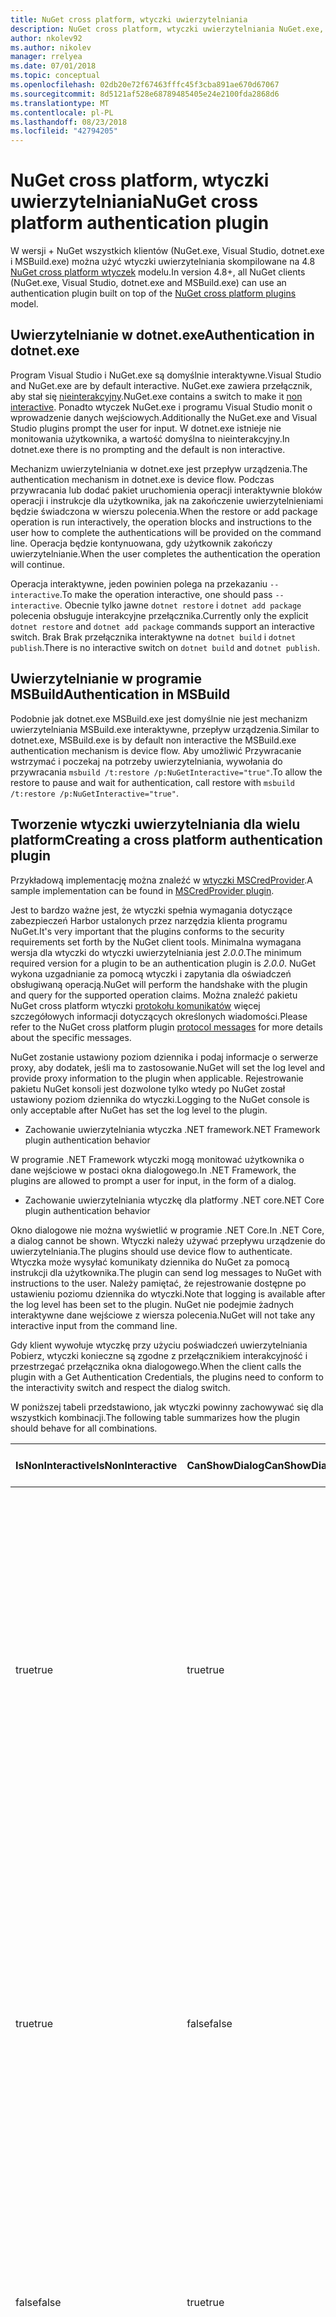 ```yaml
---
title: NuGet cross platform, wtyczki uwierzytelniania
description: NuGet cross platform, wtyczki uwierzytelniania NuGet.exe, dotnet.exe, msbuild.exe i programu Visual Studio
author: nkolev92
ms.author: nikolev
manager: rrelyea
ms.date: 07/01/2018
ms.topic: conceptual
ms.openlocfilehash: 02db20e72f67463fffc45f3cba891ae670d67067
ms.sourcegitcommit: 8d5121af528e68789485405e24e2100fda2868d6
ms.translationtype: MT
ms.contentlocale: pl-PL
ms.lasthandoff: 08/23/2018
ms.locfileid: "42794205"
---
```

# <a name="nuget-cross-platform-authentication-plugin"></a><span data-ttu-id="7393f-103">NuGet cross platform, wtyczki uwierzytelniania</span><span class="sxs-lookup"><span data-stu-id="7393f-103">NuGet cross platform authentication plugin</span></span>

<span data-ttu-id="7393f-104">W wersji + NuGet wszystkich klientów (NuGet.exe, Visual Studio, dotnet.exe i MSBuild.exe) można użyć wtyczki uwierzytelniania skompilowane na 4.8 [NuGet cross platform wtyczek](NuGet-Cross-Platform-Plugins.md) modelu.</span><span class="sxs-lookup"><span data-stu-id="7393f-104">In version 4.8+, all NuGet clients (NuGet.exe, Visual Studio, dotnet.exe and MSBuild.exe) can use an authentication plugin built on top of the [NuGet cross platform plugins](NuGet-Cross-Platform-Plugins.md) model.</span></span>

## <a name="authentication-in-dotnetexe"></a><span data-ttu-id="7393f-105">Uwierzytelnianie w dotnet.exe</span><span class="sxs-lookup"><span data-stu-id="7393f-105">Authentication in dotnet.exe</span></span>

<span data-ttu-id="7393f-106">Program Visual Studio i NuGet.exe są domyślnie interaktywne.</span><span class="sxs-lookup"><span data-stu-id="7393f-106">Visual Studio and NuGet.exe are by default interactive.</span></span> <span data-ttu-id="7393f-107">NuGet.exe zawiera przełącznik, aby stał się [nieinterakcyjny](../../tools/nuget-exe-CLI-Reference.md).</span><span class="sxs-lookup"><span data-stu-id="7393f-107">NuGet.exe contains a switch to make it [non interactive](../../tools/nuget-exe-CLI-Reference.md).</span></span>
<span data-ttu-id="7393f-108">Ponadto wtyczek NuGet.exe i programu Visual Studio monit o wprowadzenie danych wejściowych.</span><span class="sxs-lookup"><span data-stu-id="7393f-108">Additionally the NuGet.exe and Visual Studio plugins prompt the user for input.</span></span>
<span data-ttu-id="7393f-109">W dotnet.exe istnieje nie monitowania użytkownika, a wartość domyślna to nieinterakcyjny.</span><span class="sxs-lookup"><span data-stu-id="7393f-109">In dotnet.exe there is no prompting and the default is non interactive.</span></span>

<span data-ttu-id="7393f-110">Mechanizm uwierzytelniania w dotnet.exe jest przepływ urządzenia.</span><span class="sxs-lookup"><span data-stu-id="7393f-110">The authentication mechanism in dotnet.exe is device flow.</span></span> <span data-ttu-id="7393f-111">Podczas przywracania lub dodać pakiet uruchomienia operacji interaktywnie bloków operacji i instrukcje dla użytkownika, jak na zakończenie uwierzytelnieniami będzie świadczona w wierszu polecenia.</span><span class="sxs-lookup"><span data-stu-id="7393f-111">When the restore or add package operation is run interactively, the operation blocks and instructions to the user how to complete the authentications will be provided on the command line.</span></span>
<span data-ttu-id="7393f-112">Operacja będzie kontynuowana, gdy użytkownik zakończy uwierzytelnianie.</span><span class="sxs-lookup"><span data-stu-id="7393f-112">When the user completes the authentication the operation will continue.</span></span>

<span data-ttu-id="7393f-113">Operacja interaktywne, jeden powinien polega na przekazaniu `--interactive`.</span><span class="sxs-lookup"><span data-stu-id="7393f-113">To make the operation interactive, one should pass `--interactive`.</span></span>
<span data-ttu-id="7393f-114">Obecnie tylko jawne `dotnet restore` i `dotnet add package` polecenia obsługuje interakcyjne przełącznika.</span><span class="sxs-lookup"><span data-stu-id="7393f-114">Currently only the explicit `dotnet restore` and `dotnet add package` commands support an interactive switch.</span></span>
<span data-ttu-id="7393f-115">Brak Brak przełącznika interaktywne na `dotnet build` i `dotnet publish`.</span><span class="sxs-lookup"><span data-stu-id="7393f-115">There is no interactive switch on `dotnet build` and `dotnet publish`.</span></span>

## <a name="authentication-in-msbuild"></a><span data-ttu-id="7393f-116">Uwierzytelnianie w programie MSBuild</span><span class="sxs-lookup"><span data-stu-id="7393f-116">Authentication in MSBuild</span></span>

<span data-ttu-id="7393f-117">Podobnie jak dotnet.exe MSBuild.exe jest domyślnie nie jest mechanizm uwierzytelniania MSBuild.exe interaktywne, przepływ urządzenia.</span><span class="sxs-lookup"><span data-stu-id="7393f-117">Similar to dotnet.exe, MSBuild.exe is by default non interactive the MSBuild.exe authentication mechanism is device flow.</span></span>
<span data-ttu-id="7393f-118">Aby umożliwić Przywracanie wstrzymać i poczekaj na potrzeby uwierzytelniania, wywołania do przywracania `msbuild /t:restore /p:NuGetInteractive="true"`.</span><span class="sxs-lookup"><span data-stu-id="7393f-118">To allow the restore to pause and wait for authentication, call restore with `msbuild /t:restore /p:NuGetInteractive="true"`.</span></span>

## <a name="creating-a-cross-platform-authentication-plugin"></a><span data-ttu-id="7393f-119">Tworzenie wtyczki uwierzytelniania dla wielu platform</span><span class="sxs-lookup"><span data-stu-id="7393f-119">Creating a cross platform authentication plugin</span></span>

<span data-ttu-id="7393f-120">Przykładową implementację można znaleźć w [wtyczki MSCredProvider](https://github.com/Microsoft/mscredprovider).</span><span class="sxs-lookup"><span data-stu-id="7393f-120">A sample implementation can be found in [MSCredProvider plugin](https://github.com/Microsoft/mscredprovider).</span></span>

<span data-ttu-id="7393f-121">Jest to bardzo ważne jest, że wtyczki spełnia wymagania dotyczące zabezpieczeń Harbor ustalonych przez narzędzia klienta programu NuGet.</span><span class="sxs-lookup"><span data-stu-id="7393f-121">It's very important that the plugins conforms to the security requirements set forth by the NuGet client tools.</span></span>
<span data-ttu-id="7393f-122">Minimalna wymagana wersja dla wtyczki do wtyczki uwierzytelniania jest *2.0.0*.</span><span class="sxs-lookup"><span data-stu-id="7393f-122">The minimum required version for a plugin to be an authentication plugin is *2.0.0*.</span></span>
<span data-ttu-id="7393f-123">NuGet wykona uzgadnianie za pomocą wtyczki i zapytania dla oświadczeń obsługiwaną operacją.</span><span class="sxs-lookup"><span data-stu-id="7393f-123">NuGet will perform the handshake with the plugin and query for the supported operation claims.</span></span>
<span data-ttu-id="7393f-124">Można znaleźć pakietu NuGet cross platform wtyczki [protokołu komunikatów](NuGet-Cross-Platform-Plugins.md#protocol-messages-index) więcej szczegółowych informacji dotyczących określonych wiadomości.</span><span class="sxs-lookup"><span data-stu-id="7393f-124">Please refer to the NuGet cross platform plugin [protocol messages](NuGet-Cross-Platform-Plugins.md#protocol-messages-index) for more details about the specific messages.</span></span>

<span data-ttu-id="7393f-125">NuGet zostanie ustawiony poziom dziennika i podaj informacje o serwerze proxy, aby dodatek, jeśli ma to zastosowanie.</span><span class="sxs-lookup"><span data-stu-id="7393f-125">NuGet will set the log level and provide proxy information to the plugin when applicable.</span></span>
<span data-ttu-id="7393f-126">Rejestrowanie pakietu NuGet konsoli jest dozwolone tylko wtedy po NuGet został ustawiony poziom dziennika do wtyczki.</span><span class="sxs-lookup"><span data-stu-id="7393f-126">Logging to the NuGet console is only acceptable after NuGet has set the log level to the plugin.</span></span>

- <span data-ttu-id="7393f-127">Zachowanie uwierzytelniania wtyczka .NET framework</span><span class="sxs-lookup"><span data-stu-id="7393f-127">.NET Framework plugin authentication behavior</span></span>

<span data-ttu-id="7393f-128">W programie .NET Framework wtyczki mogą monitować użytkownika o dane wejściowe w postaci okna dialogowego.</span><span class="sxs-lookup"><span data-stu-id="7393f-128">In .NET Framework, the plugins are allowed to prompt a user for input, in the form of a dialog.</span></span>

- <span data-ttu-id="7393f-129">Zachowanie uwierzytelniania wtyczkę dla platformy .NET core</span><span class="sxs-lookup"><span data-stu-id="7393f-129">.NET Core plugin authentication behavior</span></span>

<span data-ttu-id="7393f-130">Okno dialogowe nie można wyświetlić w programie .NET Core.</span><span class="sxs-lookup"><span data-stu-id="7393f-130">In .NET Core, a dialog cannot be shown.</span></span> <span data-ttu-id="7393f-131">Wtyczki należy używać przepływu urządzenie do uwierzytelniania.</span><span class="sxs-lookup"><span data-stu-id="7393f-131">The plugins should use device flow to authenticate.</span></span>
<span data-ttu-id="7393f-132">Wtyczka może wysyłać komunikaty dziennika do NuGet za pomocą instrukcji dla użytkownika.</span><span class="sxs-lookup"><span data-stu-id="7393f-132">The plugin can send log messages to NuGet with instructions to the user.</span></span>
<span data-ttu-id="7393f-133">Należy pamiętać, że rejestrowanie dostępne po ustawieniu poziomu dziennika do wtyczki.</span><span class="sxs-lookup"><span data-stu-id="7393f-133">Note that logging is available after the log level has been set to the plugin.</span></span>
<span data-ttu-id="7393f-134">NuGet nie podejmie żadnych interaktywne dane wejściowe z wiersza polecenia.</span><span class="sxs-lookup"><span data-stu-id="7393f-134">NuGet will not take any interactive input from the command line.</span></span>

<span data-ttu-id="7393f-135">Gdy klient wywołuje wtyczkę przy użyciu poświadczeń uwierzytelniania Pobierz, wtyczki konieczne są zgodne z przełącznikiem interakcyjność i przestrzegać przełącznika okna dialogowego.</span><span class="sxs-lookup"><span data-stu-id="7393f-135">When the client calls the plugin with a Get Authentication Credentials, the plugins need to conform to the interactivity switch and respect the dialog switch.</span></span> 

<span data-ttu-id="7393f-136">W poniższej tabeli przedstawiono, jak wtyczki powinny zachowywać się dla wszystkich kombinacji.</span><span class="sxs-lookup"><span data-stu-id="7393f-136">The following table summarizes how the plugin should behave for all combinations.</span></span>

| <span data-ttu-id="7393f-137">IsNonInteractive</span><span class="sxs-lookup"><span data-stu-id="7393f-137">IsNonInteractive</span></span> | <span data-ttu-id="7393f-138">CanShowDialog</span><span class="sxs-lookup"><span data-stu-id="7393f-138">CanShowDialog</span></span> | <span data-ttu-id="7393f-139">Zachowanie wtyczki</span><span class="sxs-lookup"><span data-stu-id="7393f-139">Plugin behavior</span></span> |
| ---------------- | ------------- | --------------- |
| <span data-ttu-id="7393f-140">true</span><span class="sxs-lookup"><span data-stu-id="7393f-140">true</span></span> | <span data-ttu-id="7393f-141">true</span><span class="sxs-lookup"><span data-stu-id="7393f-141">true</span></span> | <span data-ttu-id="7393f-142">Przełącznik IsNonInteractive mają pierwszeństwo przed przełącznika okna dialogowego.</span><span class="sxs-lookup"><span data-stu-id="7393f-142">The IsNonInteractive switch takes precedence over the dialog switch.</span></span> <span data-ttu-id="7393f-143">Wtyczka jest niedozwolone pop okna dialogowego.</span><span class="sxs-lookup"><span data-stu-id="7393f-143">The plugin is not allowed to pop a dialog.</span></span> <span data-ttu-id="7393f-144">Ta kombinacja jest prawidłowy tylko dla wtyczek platformy .NET Framework</span><span class="sxs-lookup"><span data-stu-id="7393f-144">This combination is only valid for .NET Framework plugins</span></span> |
| <span data-ttu-id="7393f-145">true</span><span class="sxs-lookup"><span data-stu-id="7393f-145">true</span></span> | <span data-ttu-id="7393f-146">false</span><span class="sxs-lookup"><span data-stu-id="7393f-146">false</span></span> | <span data-ttu-id="7393f-147">Przełącznik IsNonInteractive mają pierwszeństwo przed przełącznika okna dialogowego.</span><span class="sxs-lookup"><span data-stu-id="7393f-147">The IsNonInteractive switch takes precedence over the dialog switch.</span></span> <span data-ttu-id="7393f-148">Wtyczka nie może zablokować.</span><span class="sxs-lookup"><span data-stu-id="7393f-148">The plugin is not allowed to block.</span></span> <span data-ttu-id="7393f-149">Ta kombinacja jest prawidłowy tylko dla wtyczek platformy .NET Core</span><span class="sxs-lookup"><span data-stu-id="7393f-149">This combination is only valid for .NET Core plugins</span></span> |
| <span data-ttu-id="7393f-150">false</span><span class="sxs-lookup"><span data-stu-id="7393f-150">false</span></span> | <span data-ttu-id="7393f-151">true</span><span class="sxs-lookup"><span data-stu-id="7393f-151">true</span></span> | <span data-ttu-id="7393f-152">Wtyczka powinny być wyświetlane okno dialogowe.</span><span class="sxs-lookup"><span data-stu-id="7393f-152">The plugin should show a dialog.</span></span> <span data-ttu-id="7393f-153">Ta kombinacja jest prawidłowy tylko dla wtyczek platformy .NET Framework</span><span class="sxs-lookup"><span data-stu-id="7393f-153">This combination is only valid for .NET Framework plugins</span></span> |
| <span data-ttu-id="7393f-154">false</span><span class="sxs-lookup"><span data-stu-id="7393f-154">false</span></span> | <span data-ttu-id="7393f-155">false</span><span class="sxs-lookup"><span data-stu-id="7393f-155">false</span></span> | <span data-ttu-id="7393f-156">Wtyczka powinna może są wyświetlane okno dialogowe.</span><span class="sxs-lookup"><span data-stu-id="7393f-156">The plugin should/can not show a dialog.</span></span> <span data-ttu-id="7393f-157">Wtyczkę należy używać przepływu urządzenie do uwierzytelniania przez rejestrowanie komunikatów instrukcji za pomocą rejestratora.</span><span class="sxs-lookup"><span data-stu-id="7393f-157">The plugin should use device flow to authenticate by logging an instruction message via the logger.</span></span> <span data-ttu-id="7393f-158">Ta kombinacja jest prawidłowy tylko dla wtyczek platformy .NET Core</span><span class="sxs-lookup"><span data-stu-id="7393f-158">This combination is only valid for .NET Core plugins</span></span> |

<span data-ttu-id="7393f-159">Zapoznaj się następujące dane techniczne przed napisaniem wtyczkę.</span><span class="sxs-lookup"><span data-stu-id="7393f-159">Please refer to the following specs before writing a plugin.</span></span>

- [<span data-ttu-id="7393f-160">Wtyczka pobierania pakietu NuGet</span><span class="sxs-lookup"><span data-stu-id="7393f-160">NuGet Package Download Plugin</span></span>](https://github.com/NuGet/Home/wiki/NuGet-Package-Download-Plugin)
- [<span data-ttu-id="7393f-161">NuGet krzyżowe wtyczki uwierzytelniania plat</span><span class="sxs-lookup"><span data-stu-id="7393f-161">NuGet cross plat authentication plugin</span></span>](https://github.com/NuGet/Home/wiki/NuGet-cross-plat-authentication-plugin)

